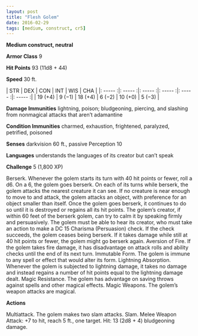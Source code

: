 ```yaml
---
layout: post
title: "Flesh Golem"
date: 2016-02-29
tags: [medium, construct, cr5]
---
```


**Medium construct, neutral**

**Armor Class** 9

**Hit Points** 93 (11d8 + 44)

**Speed** 30 ft.

|   STR   |   DEX   |   CON   |   INT   |   WIS   |   CHA   |
|: ----- :|: ----- :|: ----- :|: ----- :|: ----- :|: ----- :|
| 19 (+4) | 9 (−1) | 18 (+4) | 6 (−2) | 10 (+0) | 5 (−3) |

**Damage Immunities** lightning, poison; bludgeoning, piercing, and slashing from nonmagical attacks that aren’t adamantine 

**Condition Immunities** charmed, exhaustion, frightened, paralyzed, petrified, poisoned 

**Senses** darkvision 60 ft., passive Perception 10 

**Languages** understands the languages of its creator but can’t speak 

**Challenge** 5 (1,800 XP)

 Berserk. Whenever the golem starts its turn with 40 hit points or fewer, roll a d6. On a 6, the golem goes berserk. On each of its turns while berserk, the golem attacks the nearest creature it can see. If no creature is near enough to move to and attack, the golem attacks an object, with preference for an object smaller than itself. Once the golem goes berserk, it continues to do so until it is destroyed or regains all its hit points. The golem’s creator, if within 60 feet of the berserk golem, can try to calm it by speaking firmly and persuasively. The golem must be able to hear its creator, who must take an action to make a DC 15 Charisma (Persuasion) check. If the check succeeds, the golem ceases being berserk. If it takes damage while still at 40 hit points or fewer, the golem might go berserk again. Aversion of Fire. If the golem takes fire damage, it has disadvantage on attack rolls and ability checks until the end of its next turn. Immutable Form. The golem is immune to any spell or effect that would alter its form. Lightning Absorption. Whenever the golem is subjected to lightning damage, it takes no damage and instead regains a number of hit points equal to the lightning damage dealt. Magic Resistance. The golem has advantage on saving throws against spells and other magical effects. Magic Weapons. The golem’s weapon attacks are magical. 

**Actions** 

Multiattack. The golem makes two slam attacks. Slam. Melee Weapon Attack: +7 to hit, reach 5 ft., one target. Hit: 13 (2d8 + 4) bludgeoning damage.